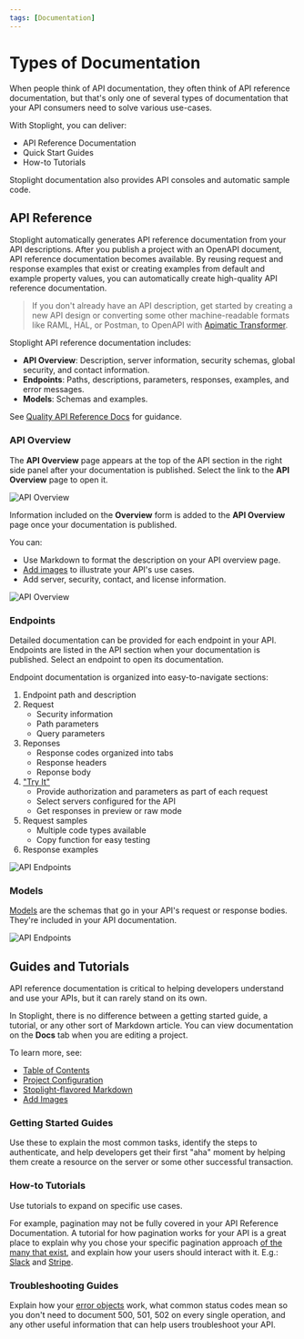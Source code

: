 ```yaml
---
tags: [Documentation]
---
```


# Types of Documentation

When people think of API documentation, they often think of API reference documentation, but that's only one of several types of documentation that your API consumers need to solve various use-cases. 

With Stoplight, you can deliver:

- API Reference Documentation
- Quick Start Guides
- How-to Tutorials

Stoplight documentation also provides API consoles and automatic sample code. 

## API Reference

Stoplight automatically generates API reference documentation from your API descriptions. After you publish a project with an OpenAPI document, API reference documentation becomes available. By reusing request and response examples that exist or creating examples from default and example property values, you can automatically create high-quality API reference documentation.

> If you don't already have an API description, get started by creating a new API design or converting some other machine-readable formats like RAML, HAL, or Postman, to OpenAPI with [Apimatic Transformer](https://www.apimatic.io/transformer/).

Stoplight API reference documentation includes:

- **API Overview**: Description, server information, security schemas, global security, and contact information. 
- **Endpoints**: Paths, descriptions, parameters, responses, examples, and error messages.
- **Models**: Schemas and examples. 

See [Quality API Reference Docs](https://meta.stoplight.io/docs/api-best-practices/ZG9jOjM2NTM5Nzc1-quality-api-reference-documentation) for guidance.

### API Overview

The **API Overview** page appears at the top of the API section in the right side panel after your documentation is published. Select the link to the **API Overview** page to open it. 

![API Overview](../assets/images/docs-api-overview.png)

Information included on the **Overview** form is added to the **API Overview** page once your documentation is published. 

You can:

- Use Markdown to format the description on your API overview page.
- [Add images](f.adding-images.md) to illustrate your API's use cases.
- Add server, security, contact, and license information.

![API Overview](../assets/images/docs-api-overview-form2.png)

### Endpoints

Detailed documentation can be provided for each endpoint in your API. Endpoints are listed in the API section when your documentation is published. Select an endpoint to open its documentation. 

Endpoint documentation is organized into easy-to-navigate sections:

1. Endpoint path and description
2. Request
   - Security information
   - Path parameters
   - Query parameters
3. Reponses
   - Response codes organized into tabs
   - Response headers
   - Reponse body
4. ["Try It"](../3.-design/try-it.md) 
   - Provide authorization and parameters as part of each request
   - Select servers configured for the API
   - Get responses in preview or raw mode
5. Request samples
   - Multiple code types available
   - Copy function for easy testing
6. Response examples

![API Endpoints](../assets/images/docs-api-endpoints.png)


### Models

[Models](../3.-design/models.md) are the schemas that go in your API's request or response bodies. They're included in your API documentation.

![API Endpoints](../assets/images/docs-api-model.png)

## Guides and Tutorials

API reference documentation is critical to helping developers understand and use your APIs, but it can rarely stand on its own. 

In Stoplight, there is no difference between a getting started guide, a tutorial, or any other sort of Markdown article. You can view documentation on the **Docs** tab when you are editing a project. 

To learn more, see:

- [Table of Contents](../4.-documentation/Sidebar/d.table-of-contents.md)
- [Project Configuration](../2.-workspaces/c.config.md)
- [Stoplight-flavored Markdown](stoplight-flavored-markdown.md)
- [Add Images](f.adding-images.md)

### Getting Started Guides 
Use these to explain the most common tasks, identify the steps to authenticate, and help developers get their first "aha" moment by helping them create a resource on the server or some other successful transaction.

### How-to Tutorials 
Use tutorials to expand on specific use cases. 

For example, pagination may not be fully covered in your API Reference Documentation. A tutorial for how pagination works for your API is a great place to explain why you chose your specific pagination approach [of the many that exist](https://www.citusdata.com/blog/2016/03/30/five-ways-to-paginate/), and explain how your users should interact with it. E.g.: [Slack](https://api.slack.com/docs/pagination) and [Stripe](https://stripe.com/docs/api/pagination).

### Troubleshooting Guides
Explain how your [error objects](https://apisyouwonthate.com/blog/useful-api-errors-for-rest-graphql-and-grpc) work, what common status codes mean so you don't need to document 500, 501, 502 on every single operation, and any other useful information that can help users troubleshoot your API. 





